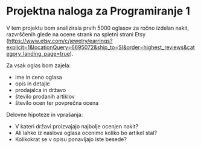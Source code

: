 # Projektna naloga za Programiranje 1

V tem projektu bom analizirala prvih 5000 oglasov za ročno izdelan nakit, razvrščenih glede na ocene strank na spletni strani Etsy (https://www.etsy.com/c/jewelry/earrings?explicit=1&locationQuery=6695072&ship_to=SI&order=highest_reviews&category_landing_page=true).

Za vsak oglas bom zajela:
* ime in ceno oglasa
* opis in detajle
* prodajalca in državo
* število prodanih artiklov
* število ocen ter povprečna ocena

Delovne hipoteze in vprašanja:
* V kateri državi proizvajajo najbolje ocenjen nakit?
* Ali lahko iz naslova oglasa ocenimo koliko bo artikel stal?
* Kolikokrat se v opisu ponavljajo iste besede?
